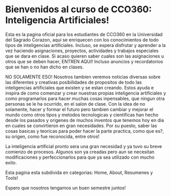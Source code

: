 <h1>Bienvenidos al curso de CCO360: Inteligencia Artificiales!</h1>
Esta es la pagina oficial para los estudiantes de CCO360 en la Universidad del Sagrado Corazon, aqui se enriquecen con los conocimientos de todo tipos de inteligencias artificiales. Incluso, se espera disfrutar y aprender a la vez haciendo asignaciones, proyectos, actividades y trabajos especiales que se dara en clase. Si acaso quieren saber cuales son las asignaciones u otros que se deben hacer, ENTREN AQUI! Incluso anuncios y recordatorios que se han o no han dicho en clases.

NO SOLAMENTE ESO! Nosotros tambien veremos noticias diversas sobre las diferentes y creativas posibilidades de propositos de todo las inteligencias artificiales que existen y se estan creando. Estos ayuda e inspira de como comenzar y crear nuestras propias inteligencia artificiales y como programarlos para hacer muchas cosas inpensables, que ningun otra personas se le ha ocurrido, en el salon de clase. Con la idea de no solamente, hacer y formar el futuro pero tambien cambiar y mejorar el mundo como otros tipos y metodos tecnologicas y cientificas han hecho desde los pasados y origenes de muchos inventos que tenemos hoy en dia en cuales se convirtieron en gran necesidades. Por su puesto, saber las cosas basicas y teoricas para poder hacer la parte practica, como que es?, su origen, como fue reconocida, entre otros!

La inteligencia artificial pronto sera una gran necesidad y ya tuvo su breve comienzo de procesos. Algunos son ya creadas pero aun se necesitan modificaciones y perfeccionarlos para que ya sea utilizado con mucho exito. 

Esta pagina esta subdivida en categorias: Home, About, Resumenes y Tools!

Espero que nosotros tengamos un buen semestre juntos!
